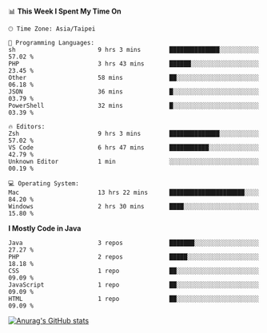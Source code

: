 <!--
<table>
  <tr>
    <td>
      <img src="./devcard.svg" alt="A dev card" width="400" hight="100%">
    </td>
    <td>
      <p>### Hi there 👋</p>
      <p>**treevel/treevel** is a ✨ _special_ ✨ repository because its `README.md` (this file) appears on your GitHub profile.</p>
      <p>Here are some ideas to get you started:</p>
      <p>- 🔭 I’m currently working on ...</p>
      <p>- 🌱 I’m currently learning ...</p>
      <p>- 👯 I’m looking to collaborate on ...</p>
      <p>- 🤔 I’m looking for help with ...</p>
      <p>- 💬 Ask me about ...</p>
      <p>- 📫 How to reach me: ...</p>
      <p>- 😄 Pronouns: ...</p>
      <p>- ⚡ Fun fact: ...</p>
    </td>
  </tr>
</table>
-->

<!--START_SECTION:waka-->
📊 **This Week I Spent My Time On** 

```text
🕑︎ Time Zone: Asia/Taipei

💬 Programming Languages: 
sh                       9 hrs 3 mins        ██████████████░░░░░░░░░░░   57.02 % 
PHP                      3 hrs 43 mins       ██████░░░░░░░░░░░░░░░░░░░   23.45 % 
Other                    58 mins             ██░░░░░░░░░░░░░░░░░░░░░░░   06.18 % 
JSON                     36 mins             █░░░░░░░░░░░░░░░░░░░░░░░░   03.79 % 
PowerShell               32 mins             █░░░░░░░░░░░░░░░░░░░░░░░░   03.39 % 

🔥 Editors: 
Zsh                      9 hrs 3 mins        ██████████████░░░░░░░░░░░   57.02 % 
VS Code                  6 hrs 47 mins       ███████████░░░░░░░░░░░░░░   42.79 % 
Unknown Editor           1 min               ░░░░░░░░░░░░░░░░░░░░░░░░░   00.19 % 

💻 Operating System: 
Mac                      13 hrs 22 mins      █████████████████████░░░░   84.20 % 
Windows                  2 hrs 30 mins       ████░░░░░░░░░░░░░░░░░░░░░   15.80 % 
```

**I Mostly Code in Java** 

```text
Java                     3 repos             ███████░░░░░░░░░░░░░░░░░░   27.27 % 
PHP                      2 repos             █████░░░░░░░░░░░░░░░░░░░░   18.18 % 
CSS                      1 repo              ██░░░░░░░░░░░░░░░░░░░░░░░   09.09 % 
JavaScript               1 repo              ██░░░░░░░░░░░░░░░░░░░░░░░   09.09 % 
HTML                     1 repo              ██░░░░░░░░░░░░░░░░░░░░░░░   09.09 % 
```




<!--END_SECTION:waka-->

<!-- GitHub Stats Card-->
[![Anurag's GitHub stats](https://github-readme-stats.vercel.app/api?username=treevel&show_icons=true&theme=monokai&count_private=true)](https://github.com/anuraghazra/github-readme-stats)
